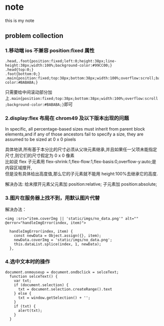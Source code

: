 # note

this is my note

## problem collection

### **1.移动端 ios 不兼容 position:fixed 属性**

```
.head,.foot{position:fixed;left:0;height:38px;line-height:38px;width:100%;background-color:#99CC00;}
.head{top:0;}
.foot{bottom:0;}
.main{position:fixed;top:38px;bottom:38px;width:100%;overflow:scroll;background-color:#BABABA;}
```

只需要给中间滚动部分加上`.main{position:fixed;top:38px;bottom:38px;width:100%;overflow:scroll;background-color:#BABABA;}`即可

### **2.display:flex 布局在 chrom49 及以下版本出现的问题**

In specific, all percentage-based sizes must inherit from parent block elements,and if any of those ancestors fail to specify a size, they are assumed to be sized at 0 x 0 pixels

具体地讲,所有基于本分比的尺寸必须从父块元素继承,并且如果任一父项未能指定尺寸,则它们的尺寸假定为 0 x 0 像素  
比如说 flex 子元素用 flex-shrink:1,flex-flow:1,flex-basis:0,overflow-y:auto;是内容区域撑开,  
但是没有具体给出高度值,那么它的子元素就不能用 height:100%去继承它的高度.

解决办法: 给未撑开元素父元素加 position:relative;
子元素加 position:absolute;

### **3.图片在服务器上找不到，用默认图片代替**

解决办法：

```
<img :src="item.coverImg || 'static/imgs/no_data.png'" alt="" @error="handleImgError(index, item)">
```

```
  handleImgError(index, item) {
    const newData = Object.assign({}, item);
    newData.coverImg = 'static/imgs/no_data.png';
    this.dataList.splice(index, 1, newData);
  },
```

### **4.选中文本时的操作**

```
document.onmouseup = document.ondbclick = selceText;
  function selceText() {
    var txt;
    if (document.selection) {
      txt = document.selection.createRange().text
    } else {
      txt = window.getSelection() + '';
    }
    if (txt) {
      alert(txt);
    }
  }
```

